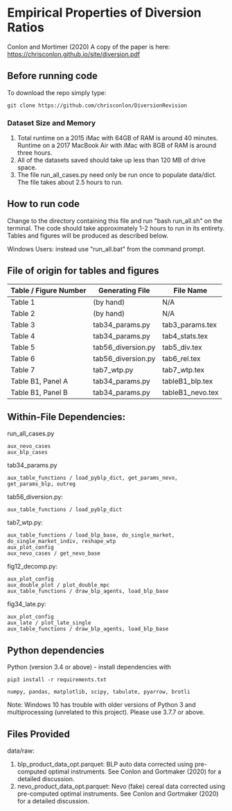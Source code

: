 # Empirical Properties of Diversion Ratios
Conlon and Mortimer (2020)
A copy of the paper is here: https://chrisconlon.github.io/site/diversion.pdf

## Before running code
To download the repo simply type:

    git clone https://github.com/chrisconlon/DiversionRevision

### Dataset Size and Memory
1. Total runtime on a 2015 iMac with 64GB of RAM is around 40 minutes. 
Runtime on a 2017 MacBook Air with iMac with 8GB of RAM is around three hours.
2. All of the datasets saved should take up less than 120 MB of drive space.
3. The file run_all_cases.py need only be run once to populate data/dict. The file takes about 2.5 hours to run.

## How to run code
Change to the directory containing this file and run "bash run_all.sh" on the terminal. The code should take approximately 1-2 hours to run in its entirety. Tables and figures will be produced as described below.

Windows Users: instead use "run_all.bat" from the command prompt.

## File of origin for tables and figures

| Table / Figure Number                 | Generating File           | File Name                    |
| ---                                   | ---                       | ---                          |
| Table 1                               | (by hand)                 | N/A                          |
| Table 2                               | (by hand)                 | N/A                          |
| Table 3                               | tab34_params.py           | tab3_params.tex              |
| Table 4                               | tab34_params.py           | tab4_stats.tex               |
| Table 5                               | tab56_diversion.py        | tab5_div.tex                 |
| Table 6                               | tab56_diversion.py        | tab6_rel.tex                 |
| Table 7                               | tab7_wtp.py               | tab7_wtp.tex                 |
| Table B1, Panel A                     | tab34_params.py           | tableB1_blp.tex              |
| Table B1, Panel B                     | tab34_params.py           | tableB1_nevo.tex             |


## Within-File Dependencies:

run_all_cases.py
    
    aux_nevo_cases
    aux_blp_cases

tab34_params.py
     
    aux_table_functions / load_pyblp_dict, get_params_nevo, get_params_blp, outreg


tab56_diversion.py: 

    aux_table_functions / load_pyblp_dict

tab7_wtp.py: 

    aux_table_functions / load_blp_base, do_single_market, do_single_market_indiv, reshape_wtp
    aux_plot_config
    aux_nevo_cases / get_nevo_base

fig12_decomp.py: 

    aux_plot_config
    aux_double_plot / plot_double_mpc
    aux_table_functions / draw_blp_agents, load_blp_base

fig34_late.py: 

    aux_plot_config
    aux_late / plot_late_single
    aux_table_functions / draw_blp_agents, load_blp_base

## Python  dependencies
Python (version 3.4 or above) - install dependencies with 

    pip3 install -r requirements.txt

    numpy, pandas, matplotlib, scipy, tabulate, pyarrow, brotli

Note: Windows 10 has trouble with older versions of Python 3 and multiprocessing (unrelated to this project). Please use 3.7.7 or above.

## Files Provided

data/raw:

1. blp_product_data_opt.parquet: BLP auto data corrected using pre-computed optimal instruments. See Conlon and Gortmaker (2020) for a detailed discussion.
2. nevo_product_data_opt.parquet: Nevo (fake) cereal data corrected using pre-computed optimal instruments. See Conlon and Gortmaker (2020) for a detailed discussion.
